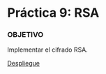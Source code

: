 # Práctica 9: RSA

### OBJETIVO
 Implementar el cifrado RSA.


[Despliegue](https://alu0100819847.github.io/RSA/)

